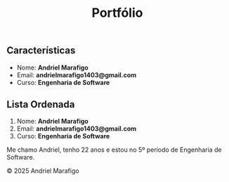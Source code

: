 <!DOCTYPE html>
<html lang="pt-br">

<head>
    <meta charset="UTF-8">
    <meta http-equiv="X-UA-Compatible" content="IE=edge">
    <meta name="viewport" content="width=device-width, initial-scale=1.0">
    <title>Portfólio</title>
</head>

<body>

<header>
  <h1>Portfólio</h1>
</header>

<main>
    <h2>Características</h2>
    <ul>
        <li>Nome: <b>Andriel Marafigo</b></li>
        <li>Email: <strong>andrielmarafigo1403@gmail.com</strong></li>
        <li>Curso: <strong>Engenharia de Software</strong></li>
    </ul>
    <h2>Lista Ordenada</h2>
    <ol>
        <li>Nome: <b>Andriel Marafigo</b></li>
        <li>Email: <strong>andrielmarafigo1403@gmail.com</strong></li>
        <li>Curso: <strong>Engenharia de Software</strong></li>
    </ol>
    <p>Me chamo Andriel, tenho 22 anos e estou no 5º período de Engenharia de Software.</p>
</main>

<footer>
    <p>© 2025 Andriel Marafigo</p>
</footer>

</body>
</html>
